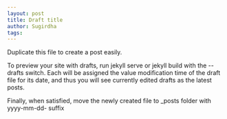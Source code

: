```yaml
---
layout: post
title: Draft title
author: Sugirdha
tags:
---
```


Duplicate this file to create a post easily.

To preview your site with drafts, run jekyll serve or jekyll build with the --drafts switch. Each will be assigned the value modification time of the draft file for its date, and thus you will see currently edited drafts as the latest posts.

Finally, when satisfied, move the newly created file to \_posts folder with yyyy-mm-dd- suffix
